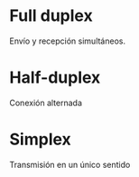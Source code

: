 # Full duplex
Envío y recepción simultáneos.

# Half-duplex
Conexión alternada

# Simplex
Transmisión en un único sentido
